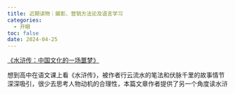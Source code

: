 ```yaml
---
title: 近期读物｜摄影、营销方法论及语言学习
categories:
  - 开眼
toc: false
date: 2024-04-25
---
```


[《水浒传：中国文化的一场噩梦》](https://mp.weixin.qq.com/s/zjZpvKOFspqpSsXKVvEWQw)

想到高中在语文课上看《水浒传》，被作者行云流水的笔法和伏脉千里的故事情节深深吸引，很少去思考人物动机的合理性，本篇文章作者提供了另一个角度读水浒

